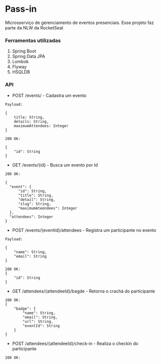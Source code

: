 # Pass-in

Microsserviço de gerenciamento de eventos presenciais. Esse projeto faz parte da NLW da RocketSeat

### Ferramentas utilizadas
  1. Spring Boot
  2. Spring Data JPA
  3. Lombok
  4. Flyway
  5. HSQLDB

### API

  - POST /events/ - Cadastra um evento
  ```
  Payload:

  {
      title: String,
      details: String,
      maximumAttendees: Integer
  }

  ```

  ```
  200 OK:

  {
      "id": String
  }

  ```

  - GET /events/{id} - Busca um evento por Id

  ```
  200 OK:

  {
    "event": {
        "id": String,
        "title": String,
        "detail": String,
        "slug": String,
        "maximumAteendees": Integer
    },
    "attendees": Integer
  }

  ```

  - POST /events/{eventId}/attendees - Registra um participante no evento
    
  ```
  Payload:

  {
      "name": String,
      "email": String
  }

  ```

  ```
  200 OK:
  {
      "id": String
  }
  ```

  - GET /attendees/{attendeeId}/bagde - Retorna o crachá do participante


  ```
  200 OK:
  {
      "badge": {
          "name": String,
          "email": String,
          "url": String,
          "eventId": String
      }
  }
  ```

  - POST /attendees/{attendeeId}/check-in - Realiza o checkin do participante

  ```
  200 OK:
  ```
  
